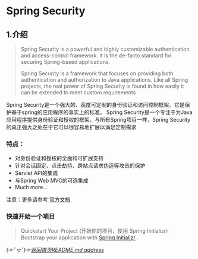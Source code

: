 # Spring Security

## 1.介绍

> Spring Security is a powerful and highly customizable authentication and access-control framework. It is the de-facto standard for securing Spring-based applications.
>
> Spring Security is a framework that focuses on providing both authentication and authorization to Java applications. Like all Spring projects, the real power of Spring Security is found in how easily it can be extended to meet custom requirements

Spring Security是一个强大的、高度可定制的身份验证和访问控制框架。它是保护基于spring的应用程序的事实上的标准。
Spring Security是一个专注于为Java应用程序提供身份验证和授权的框架。与所有Spring项目一样，Spring Security的真正强大之处在于它可以很容易地扩展以满足定制需求

### 特点：  
* 对身份验证和授权的全面和可扩展支持
* 针对会话固定、点击劫持、跨站点请求伪造等攻击的保护
* Servlet API的集成
* 与Spring Web MVC的可选集成
* Much more…

注意：更多请参考 [官方文档](https://spring.io/projects/spring-security#overview)









### 快速开始一个项目
> Quickstart Your Project (开始你的项目，使用 Spring Initializr)  
> Bootstrap your application with [Spring Initializr](https://start.spring.io/) .

*(☞ﾟヮﾟ)☞[返回首页README.md address](https://github.com/fredomli/java-standard)*
